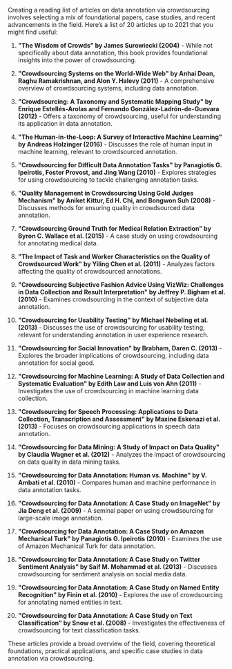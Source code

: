 Creating a reading list of articles on data annotation via crowdsourcing involves selecting a mix of foundational papers, case studies, and recent advancements in the field. Here’s a list of 20 articles up to 2021 that you might find useful:

1. **"The Wisdom of Crowds" by James Surowiecki (2004)** - While not specifically about data annotation, this book provides foundational insights into the power of crowdsourcing.

2. **"Crowdsourcing Systems on the World-Wide Web" by Anhai Doan, Raghu Ramakrishnan, and Alon Y. Halevy (2011)** - A comprehensive overview of crowdsourcing systems, including data annotation.

3. **"Crowdsourcing: A Taxonomy and Systematic Mapping Study" by Enrique Estellés-Arolas and Fernando González-Ladrón-de-Guevara (2012)** - Offers a taxonomy of crowdsourcing, useful for understanding its application in data annotation.

4. **"The Human-in-the-Loop: A Survey of Interactive Machine Learning" by Andreas Holzinger (2016)** - Discusses the role of human input in machine learning, relevant to crowdsourced annotation.

5. **"Crowdsourcing for Difficult Data Annotation Tasks" by Panagiotis G. Ipeirotis, Foster Provost, and Jing Wang (2010)** - Explores strategies for using crowdsourcing to tackle challenging annotation tasks.

6. **"Quality Management in Crowdsourcing Using Gold Judges Mechanism" by Aniket Kittur, Ed H. Chi, and Bongwon Suh (2008)** - Discusses methods for ensuring quality in crowdsourced data annotation.

7. **"Crowdsourcing Ground Truth for Medical Relation Extraction" by Byron C. Wallace et al. (2015)** - A case study on using crowdsourcing for annotating medical data.

8. **"The Impact of Task and Worker Characteristics on the Quality of Crowdsourced Work" by Yiling Chen et al. (2011)** - Analyzes factors affecting the quality of crowdsourced annotations.

9. **"Crowdsourcing Subjective Fashion Advice Using VizWiz: Challenges in Data Collection and Result Interpretation" by Jeffrey P. Bigham et al. (2010)** - Examines crowdsourcing in the context of subjective data annotation.

10. **"Crowdsourcing for Usability Testing" by Michael Nebeling et al. (2013)** - Discusses the use of crowdsourcing for usability testing, relevant for understanding annotation in user experience research.

11. **"Crowdsourcing for Social Innovation" by Brabham, Daren C. (2013)** - Explores the broader implications of crowdsourcing, including data annotation for social good.

12. **"Crowdsourcing for Machine Learning: A Study of Data Collection and Systematic Evaluation" by Edith Law and Luis von Ahn (2011)** - Investigates the use of crowdsourcing in machine learning data collection.

13. **"Crowdsourcing for Speech Processing: Applications to Data Collection, Transcription and Assessment" by Maxine Eskenazi et al. (2013)** - Focuses on crowdsourcing applications in speech data annotation.

14. **"Crowdsourcing for Data Mining: A Study of Impact on Data Quality" by Claudia Wagner et al. (2012)** - Analyzes the impact of crowdsourcing on data quality in data mining tasks.

15. **"Crowdsourcing for Data Annotation: Human vs. Machine" by V. Ambati et al. (2010)** - Compares human and machine performance in data annotation tasks.

16. **"Crowdsourcing for Data Annotation: A Case Study on ImageNet" by Jia Deng et al. (2009)** - A seminal paper on using crowdsourcing for large-scale image annotation.

17. **"Crowdsourcing for Data Annotation: A Case Study on Amazon Mechanical Turk" by Panagiotis G. Ipeirotis (2010)** - Examines the use of Amazon Mechanical Turk for data annotation.

18. **"Crowdsourcing for Data Annotation: A Case Study on Twitter Sentiment Analysis" by Saif M. Mohammad et al. (2013)** - Discusses crowdsourcing for sentiment analysis on social media data.

19. **"Crowdsourcing for Data Annotation: A Case Study on Named Entity Recognition" by Finin et al. (2010)** - Explores the use of crowdsourcing for annotating named entities in text.

20. **"Crowdsourcing for Data Annotation: A Case Study on Text Classification" by Snow et al. (2008)** - Investigates the effectiveness of crowdsourcing for text classification tasks.

These articles provide a broad overview of the field, covering theoretical foundations, practical applications, and specific case studies in data annotation via crowdsourcing.